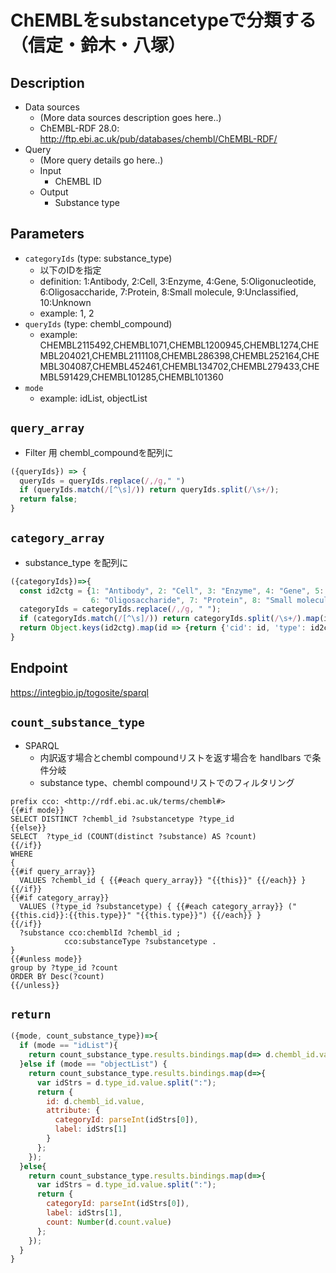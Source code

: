 # ChEMBLをsubstancetypeで分類する（信定・鈴木・八塚）

## Description

- Data sources
    - (More data sources description goes here..)
    - ChEMBL-RDF 28.0: http://ftp.ebi.ac.uk/pub/databases/chembl/ChEMBL-RDF/
- Query
    - (More query details go here..)
    -  Input
        - ChEMBL ID
    - Output
        - Substance type

## Parameters

* `categoryIds` (type: substance_type)
  * 以下のIDを指定
  * definition: 1:Antibody, 2:Cell, 3:Enzyme, 4:Gene, 5:Oligonucleotide, 6:Oligosaccharide, 7:Protein, 8:Small molecule, 9:Unclassified, 10:Unknown
  * example: 1, 2
* `queryIds` (type: chembl_compound)
  * example: CHEMBL2115492,CHEMBL1071,CHEMBL1200945,CHEMBL1274,CHEMBL204021,CHEMBL2111108,CHEMBL286398,CHEMBL252164,CHEMBL304087,CHEMBL452461,CHEMBL134702,CHEMBL279433,CHEMBL591429,CHEMBL101285,CHEMBL101360
* `mode`
  * example: idList, objectList

## `query_array`
- Filter 用 chembl_compoundを配列に
```javascript
({queryIds}) => {
  queryIds = queryIds.replace(/,/g," ")
  if (queryIds.match(/[^\s]/)) return queryIds.split(/\s+/);
  return false;
}
```

## `category_array`
- substance_type を配列に
```javascript
({categoryIds})=>{
  const id2ctg = {1: "Antibody", 2: "Cell", 3: "Enzyme", 4: "Gene", 5: "Oligonucleotide",
                  6: "Oligosaccharide", 7: "Protein", 8: "Small molecule", 9: "Unclassified", 10: "Unknown"}
  categoryIds = categoryIds.replace(/,/g, " ");
  if (categoryIds.match(/[^\s]/)) return categoryIds.split(/\s+/).map(id => {return {'cid': id, 'type': id2ctg[parseInt(id)]}});
  return Object.keys(id2ctg).map(id => {return {'cid': id, 'type': id2ctg[parseInt(id)]}});
}
```

## Endpoint

https://integbio.jp/togosite/sparql

## `count_substance_type`
- SPARQL
  - 内訳返す場合とchembl compoundリストを返す場合を handlbars で条件分岐
  - substance type、chembl compoundリストでのフィルタリング

```sparql
prefix cco: <http://rdf.ebi.ac.uk/terms/chembl#>
{{#if mode}}
SELECT DISTINCT ?chembl_id ?substancetype ?type_id
{{else}}
SELECT  ?type_id (COUNT(distinct ?substance) AS ?count)
{{/if}}
WHERE 
{
{{#if query_array}}
  VALUES ?chembl_id { {{#each query_array}} "{{this}}" {{/each}} }
{{/if}}
{{#if category_array}}
  VALUES (?type_id ?substancetype) { {{#each category_array}} ("{{this.cid}}:{{this.type}}" "{{this.type}}") {{/each}} }
{{/if}}
  ?substance cco:chemblId ?chembl_id ;
            cco:substanceType ?substancetype .
}
{{#unless mode}}
group by ?type_id ?count
ORDER BY Desc(?count)
{{/unless}}
```

## `return`

```javascript
({mode, count_substance_type})=>{
  if (mode == "idList"){
    return count_substance_type.results.bindings.map(d=> d.chembl_id.value);
  }else if (mode == "objectList") {
    return count_substance_type.results.bindings.map(d=>{
      var idStrs = d.type_id.value.split(":");
      return {
        id: d.chembl_id.value,
        attribute: {
          categoryId: parseInt(idStrs[0]),
          label: idStrs[1]
        }
      };
    });
  }else{
    return count_substance_type.results.bindings.map(d=>{
      var idStrs = d.type_id.value.split(":");
      return {
        categoryId: parseInt(idStrs[0]),
        label: idStrs[1],
        count: Number(d.count.value)
      };
    }); 
  }
}
```